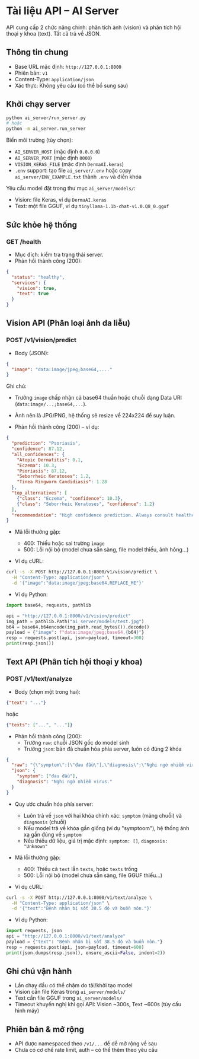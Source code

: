 # Tài liệu API – AI Server

API cung cấp 2 chức năng chính: phân tích ảnh (vision) và phân tích hội thoại y khoa (text). Tất cả trả về JSON.

## Thông tin chung
- Base URL mặc định: `http://127.0.0.1:8000`
- Phiên bản: `v1`
- Content-Type: `application/json`
- Xác thực: Không yêu cầu (có thể bổ sung sau)

## Khởi chạy server
```bash
python ai_server/run_server.py
# hoặc
python -m ai_server.run_server
```

Biến môi trường (tùy chọn):
- `AI_SERVER_HOST` (mặc định `0.0.0.0`)
- `AI_SERVER_PORT` (mặc định `8000`)
- `VISION_KERAS_FILE` (mặc định `DermaAI.keras`)
- `.env` support: tạo file `ai_server/.env` hoặc copy `ai_server/ENV_EXAMPLE.txt` thành `.env` và điền khóa

Yêu cầu model đặt trong thư mục `ai_server/models/`:
- Vision: file Keras, ví dụ `DermaAI.keras`
- Text: một file GGUF, ví dụ `tinyllama-1.1b-chat-v1.0.Q8_0.gguf`

## Sức khỏe hệ thống
### GET /health
- Mục đích: kiểm tra trạng thái server.
- Phản hồi thành công (200):
```json
{
  "status": "healthy",
  "services": {
    "vision": true,
    "text": true
  }
}
```

## Vision API (Phân loại ảnh da liễu)
### POST /v1/vision/predict
- Body (JSON):
```json
{
  "image": "data:image/jpeg;base64,...."
}
```
Ghi chú:
- Trường `image` chấp nhận cả base64 thuần hoặc chuỗi dạng Data URI (`data:image/...;base64,...`).
- Ảnh nên là JPG/PNG, hệ thống sẽ resize về 224x224 để suy luận.

- Phản hồi thành công (200) – ví dụ:
```json
{
  "prediction": "Psoriasis",
  "confidence": 87.12,
  "all_confidences": {
    "Atopic Dermatitis": 0.1,
    "Eczema": 10.3,
    "Psoriasis": 87.12,
    "Seborrheic Keratoses": 1.2,
    "Tinea Ringworm Candidiasis": 1.28
  },
  "top_alternatives": [
    {"class": "Eczema", "confidence": 10.3},
    {"class": "Seborrheic Keratoses", "confidence": 1.2}
  ],
  "recommendation": "High confidence prediction. Always consult healthcare professional for confirmation."
}
```

- Mã lỗi thường gặp:
  - 400: Thiếu hoặc sai trường `image`
  - 500: Lỗi nội bộ (model chưa sẵn sàng, file model thiếu, ảnh hỏng…)

- Ví dụ cURL:
```bash
curl -s -X POST http://127.0.0.1:8000/v1/vision/predict \
  -H "Content-Type: application/json" \
  -d '{"image":"data:image/jpeg;base64,REPLACE_ME"}'
```

- Ví dụ Python:
```python
import base64, requests, pathlib

api = "http://127.0.0.1:8000/v1/vision/predict"
img_path = pathlib.Path("ai_server/models/test.jpg")
b64 = base64.b64encode(img_path.read_bytes()).decode()
payload = {"image": f"data:image/jpeg;base64,{b64}"}
resp = requests.post(api, json=payload, timeout=300)
print(resp.json())
```

## Text API (Phân tích hội thoại y khoa)
### POST /v1/text/analyze
- Body (chọn một trong hai):
```json
{"text": "..."}
```
hoặc
```json
{"texts": ["...", "..."]}
```

- Phản hồi thành công (200):
  - Trường `raw`: chuỗi JSON gốc do model sinh
  - Trường `json`: bản đã chuẩn hóa phía server, luôn có đúng 2 khóa
```json
{
  "raw": "{\"symptom\":[\"đau đầu\"],\"diagnosis\":\"Nghi ngờ nhiễm virus.\"}",
  "json": {
    "symptom": ["đau đầu"],
    "diagnosis": "Nghi ngờ nhiễm virus."
  }
}
```

- Quy ước chuẩn hóa phía server:
  - Luôn trả về `json` với hai khóa chính xác: `symptom` (mảng chuỗi) và `diagnosis` (chuỗi)
  - Nếu model trả về khóa gần giống (ví dụ "symptoom"), hệ thống ánh xạ gần đúng về `symptom`
  - Nếu thiếu dữ liệu, giá trị mặc định: `symptom: []`, `diagnosis: "Unknown"`

- Mã lỗi thường gặp:
  - 400: Thiếu cả `text` lẫn `texts`, hoặc `texts` trống
  - 500: Lỗi nội bộ (model chưa sẵn sàng, file GGUF thiếu…)

- Ví dụ cURL:
```bash
curl -s -X POST http://127.0.0.1:8000/v1/text/analyze \
  -H "Content-Type: application/json" \
  -d '{"text":"Bệnh nhân bị sốt 38.5 độ và buồn nôn."}'
```

- Ví dụ Python:
```python
import requests, json
api = "http://127.0.0.1:8000/v1/text/analyze"
payload = {"text": "Bệnh nhân bị sốt 38.5 độ và buồn nôn."}
resp = requests.post(api, json=payload, timeout=600)
print(json.dumps(resp.json(), ensure_ascii=False, indent=2))
```

<!-- ASR endpoints were removed as requested. -->

## Ghi chú vận hành
- Lần chạy đầu có thể chậm do tải/khởi tạo model
- Vision cần file Keras trong `ai_server/models/`
- Text cần file GGUF trong `ai_server/models/`
- Timeout khuyến nghị khi gọi API: Vision ~300s, Text ~600s (tùy cấu hình máy)

## Phiên bản & mở rộng
- API được namespaced theo `/v1/...` để dễ mở rộng về sau
- Chưa có cơ chế rate limit, auth – có thể thêm theo yêu cầu
